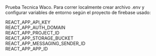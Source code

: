 Prueba Tecnica Waco. Para correr localmente crear archivo .env y configurar variables de entorno según el proyecto de firebase usado:  
  
REACT_APP_API_KEY  
REACT_APP_AUTH_DOMAIN  
REACT_APP_PROJECT_ID  
REACT_APP_STORAGE_BUCKET  
REACT_APP_MESSAGING_SENDER_ID  
REACT_APP_APP_ID  
